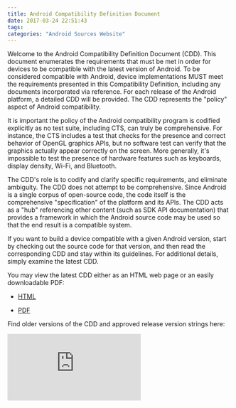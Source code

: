 ```yaml
---
title: Android Compatibility Definition Document
date: 2017-03-24 22:51:43
tags:
categories: "Android Sources Website"
---
```


Welcome to the Android Compatibility Definition Document (CDD). This document enumerates the requirements that must be met in order for devices to be compatible with the latest version of Android. To be considered compatible with Android, device implementations MUST meet the requirements presented in this Compatibility Definition, including any documents incorporated via reference. For each release of the Android platform, a detailed CDD will be provided. The CDD represents the "policy" aspect of Android compatibility.

It is important the policy of the Android compatibility program is codified explicitly as no test suite, including CTS, can truly be comprehensive. For instance, the CTS includes a test that checks for the presence and correct behavior of OpenGL graphics APIs, but no software test can verify that the graphics actually appear correctly on the screen. More generally, it's impossible to test the presence of hardware features such as keyboards, display density, Wi-Fi, and Bluetooth.

<!--more-->

The CDD's role is to codify and clarify specific requirements, and eliminate ambiguity. The CDD does not attempt to be comprehensive. Since Android is a single corpus of open-source code, the code itself is the comprehensive "specification" of the platform and its APIs. The CDD acts as a "hub" referencing other content (such as SDK API documentation) that provides a framework in which the Android source code may be used so that the end result is a compatible system.

If you want to build a device compatible with a given Android version, start by checking out the source code for that version, and then read the corresponding CDD and stay within its guidelines. For additional details, simply examine the latest CDD.

You may view the latest CDD either as an HTML web page or an easily downloadable PDF:

  * [HTML](http://source.android.com/compatibility/android-cdd.html)

  * [PDF](http://static.googleusercontent.com/media/source.android.com/zh-CN//compatibility/android-cdd.pdf)

Find older versions of the CDD and approved release version strings here:

![](http://source.android.com/compatibility/cdd.html)
